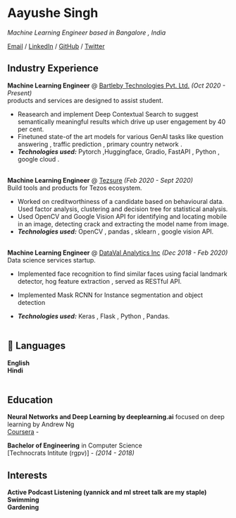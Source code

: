 # Aayushe Singh 

_Machine Learning Engineer based in Bangalore , India_ <br>

[Email](mailto:aayushe999@gmail.com) / [LinkedIn](https://www.linkedin.com/in/aayushe/) / [GitHub](https://github.com/aayushe) / [Twitter](https://twitter.com/AayusheSingh)


## Industry Experience

**Machine Learning Engineer** @ [Bartleby Technologies Pvt. Ltd.](https://www.bartleby.com/) _(Oct 2020 - Present)_ <br>
products and services are designed to assist student.
  - Reasearch and implement Deep Contextual Search to suggest semantically meaningful results which drive up user engagement by 40 per cent.
  - Finetuned state-of the art models for various GenAI tasks like question answering , traffic prediction , primary country network .
  - **_Technologies used:_** Pytorch ,Huggingface, Gradio, FastAPI , Python , google cloud .
<br><br>

**Machine Learning Engineer** @ [Tezsure](https://tezsure.com/) _(Feb 2020 - Sept 2020)_ <br>
Build tools and products for Tezos ecosystem. 
  -  Worked on creditworthiness of a candidate based on
behavioural data. Used factor analysis, clustering and decision tree for
statistical analysis. 
  - Used OpenCV and Google Vision API for identifying and locating
mobile in an image, detecting crack and extracting the model name from image.
  - **_Technologies used:_** OpenCV , pandas , sklearn , google vision API.
<br><br>

**Machine Learning Engineer** @ [DataVal Analytics Inc](http://www.datavalanalytics.com/) _(Dec 2018 - Feb 2020)_ <br>
Data science services startup.
  -   Implemented face recognition to find similar faces using facial landmark detector, hog feature 
 extraction , served as RESTful API. 
  - Implemented Mask RCNN for Instance segmentation and object detection 

  - **_Technologies used:_** Keras , Flask , Python , Pandas.
<br><br>

## 💬 Languages

**English** <br>
**Hindi**
<br><br>

##  Education

**Neural Networks and Deep Learning by
deeplearning.ai** focused on deep learning by Andrew Ng<br>
[Coursera](https://www.coursera.org/account/accomplishments/certificate/PXE8AEXHVLXC) - <br>

**Bachelor of Engineering** in Computer Science<br>
[Technocrats Intitute (rgpv)] - _(2014 - 2018)_

## Interests

**Active Podcast Listening (yannick and ml street talk are my staple)** <br>
**Swimming**<br>
**Gardening**<br>

